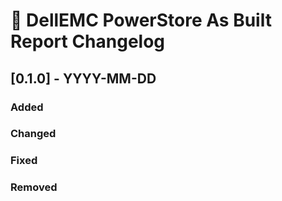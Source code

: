 # :arrows_counterclockwise: DellEMC PowerStore As Built Report Changelog

## [0.1.0] - YYYY-MM-DD

### Added

### Changed

### Fixed

### Removed


